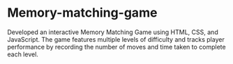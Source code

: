 # Memory-matching-game
Developed an interactive Memory Matching Game using HTML, CSS, and JavaScript. The game features multiple levels of difficulty and tracks player performance by recording the number of moves and time taken to complete each level.
